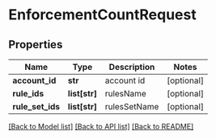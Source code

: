 # EnforcementCountRequest

## Properties
Name | Type | Description | Notes
------------ | ------------- | ------------- | -------------
**account_id** | **str** | account id | [optional] 
**rule_ids** | **list[str]** | rulesName | [optional] 
**rule_set_ids** | **list[str]** | rulesSetName | [optional] 

[[Back to Model list]](../README.md#documentation-for-models) [[Back to API list]](../README.md#documentation-for-api-endpoints) [[Back to README]](../README.md)

